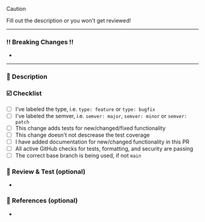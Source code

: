 > [!CAUTION]
> Fill out the description or you won't get reviewed!
---
### ‼️ Breaking Changes ‼️

<!-- Remove if NOT needed. Add a all breaking changes -->

* 

---

### 📗 Description

<!-- Add a description of what you changed. Make sure its enough detail that the reviewer does NOT need to look at the ticket (but they still should) -->

### ☑️ Checklist

- [ ] I've labeled the type, i.e. `type: feature` or `type: bugfix`
- [ ] I've labeled the semver, i.e. `semver: major`, `semver: minor` or `semver: patch`
- [ ] This change adds tests for new/changed/fixed functionality
- [ ] This change doesn't not descrease the test coverage
- [ ] I have added documentation for new/changed functionality in this PR
- [ ] All active GitHub checks for tests, formatting, and security are passing
- [ ] The correct base branch is being used, if not `main`

### 🧪 Review & Test (optional)

<!-- Remove if NOT needed. Add how to review and test the changes, such as pull down locally or view preview -->

* 

### 🔗 References (optional)

<!-- Remove if NOT needed. Include any links supporting this change (i.e. Stackoverflow, GitHub Issue/PR, documentation link) -->

* 
